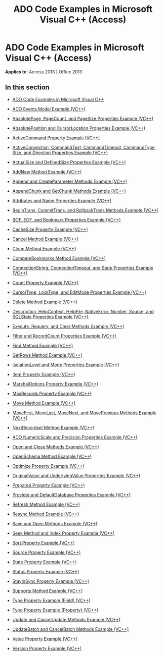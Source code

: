 ﻿---
title: ADO Code Examples in Microsoft Visual C++ (Access)
TOCTitle: ADO Code Examples in Microsoft Visual C++
ms:assetid: 99929dbc-6ab0-4d9a-8a00-59a69a9d1340
ms:mtpsurl: https://msdn.microsoft.com/en-us/library/JJ249688(v=office.15)
ms:contentKeyID: 48546517
ms.date: 09/18/2015
mtps_version: v=office.15
---

# ADO Code Examples in Microsoft Visual C++ (Access)


**Applies to**: Access 2013 | Office 2013

## In this section

  - [ADO Code Examples in Microsoft Visual C++](ado-code-examples-in-microsoft-visual-c.md)

  - [ADO Events Model Example (VC++)](ado-events-model-example-vc.md)

  - [AbsolutePage, PageCount, and PageSize Properties Example (VC++)](absolutepage-pagecount-and-pagesize-properties-example-vc.md)

  - [AbsolutePosition and CursorLocation Properties Example (VC++)](absoluteposition-and-cursorlocation-properties-example-vc.md)

  - [ActiveCommand Property Example (VC++)](activecommand-property-example-vc.md)

  - [ActiveConnection, CommandText, CommandTimeout, CommandType, Size, and Direction Properties Example (VC++)](activeconnection-commandtext-commandtimeout-commandtype-size-and-direction-properties-example-vc.md)

  - [ActualSize and DefinedSize Properties Example (VC++)](actualsize-and-definedsize-properties-example-vc.md)

  - [AddNew Method Example (VC++)](addnew-method-example-vc.md)

  - [Append and CreateParameter Methods Example (VC++)](append-and-createparameter-methods-example-vc.md)

  - [AppendChunk and GetChunk Methods Example (VC++)](appendchunk-and-getchunk-methods-example-vc.md)

  - [Attributes and Name Properties Example (VC++)](attributes-and-name-properties-example-vc.md)

  - [BeginTrans, CommitTrans, and RollbackTrans Methods Example (VC++)](begintrans-committrans-and-rollbacktrans-methods-example-vc.md)

  - [BOF, EOF, and Bookmark Properties Example (VC++)](bof-eof-and-bookmark-properties-example-vc.md)

  - [CacheSize Property Example (VC++)](cachesize-property-example-vc.md)

  - [Cancel Method Example (VC++)](cancel-method-example-vc.md)

  - [Clone Method Example (VC++)](clone-method-example-vc.md)

  - [CompareBookmarks Method Example (VC++)](comparebookmarks-method-example-vc.md)

  - [ConnectionString, ConnectionTimeout, and State Properties Example (VC++)](connectionstring-connectiontimeout-and-state-properties-example-vc.md)

  - [Count Property Example (VC++)](count-property-example-vc.md)

  - [CursorType, LockType, and EditMode Properties Example (VC++)](cursortype-locktype-and-editmode-properties-example-vc.md)

  - [Delete Method Example (VC++)](delete-method-example-vc.md)

  - [Description, HelpContext, HelpFile, NativeError, Number, Source, and SQLState Properties Example (VC++)](description-helpcontext-helpfile-nativeerror-number-source-and-sqlstate-properties-example-vc.md)

  - [Execute, Requery, and Clear Methods Example (VC++)](execute-requery-and-clear-methods-example-vc.md)

  - [Filter and RecordCount Properties Example (VC++)](filter-and-recordcount-properties-example-vc.md)

  - [Find Method Example (VC++)](find-method-example-vc.md)

  - [GetRows Method Example (VC++)](getrows-method-example-vc.md)

  - [IsolationLevel and Mode Properties Example (VC++)](isolationlevel-and-mode-properties-example-vc.md)

  - [Item Property Example (VC++)](item-property-example-vc.md)

  - [MarshalOptions Property Example (VC++)](marshaloptions-property-example-vc.md)

  - [MaxRecords Property Example (VC++)](maxrecords-property-example-vc.md)

  - [Move Method Example (VC++)](move-method-example-vc.md)

  - [MoveFirst, MoveLast, MoveNext, and MovePrevious Methods Example (VC++)](movefirst-movelast-movenext-and-moveprevious-methods-example-vc.md)

  - [NextRecordset Method Example (VC++)](nextrecordset-method-example-vc.md)

  - [ADO NumericScale and Precision Properties Example (VC++)](ado-numericscale-and-precision-properties-example-vc.md)

  - [Open and Close Methods Example (VC++)](open-and-close-methods-example-vc.md)

  - [OpenSchema Method Example (VC++)](openschema-method-example-vc.md)

  - [Optimize Property Example (VC++)](optimize-property-example-vc.md)

  - [OriginalValue and UnderlyingValue Properties Example (VC++)](originalvalue-and-underlyingvalue-properties-example-vc.md)

  - [Prepared Property Example (VC++)](prepared-property-example-vc.md)

  - [Provider and DefaultDatabase Properties Example (VC++)](provider-and-defaultdatabase-properties-example-vc.md)

  - [Refresh Method Example (VC++)](refresh-method-example-vc.md)

  - [Resync Method Example (VC++)](resync-method-example-vc.md)

  - [Save and Open Methods Example (VC++)](save-and-open-methods-example-vc.md)

  - [Seek Method and Index Property Example (VC++)](seek-method-and-index-property-example-vc.md)

  - [Sort Property Example (VC++)](sort-property-example-vc.md)

  - [Source Property Example (VC++)](source-property-example-vc.md)

  - [State Property Example (VC++)](state-property-example-vc.md)

  - [Status Property Example (VC++)](status-property-example-vc.md)

  - [StayInSync Property Example (VC++)](stayinsync-property-example-vc.md)

  - [Supports Method Example (VC++)](supports-method-example-vc.md)

  - [Type Property Example (Field) (VC++)](type-property-example-field-vc.md)

  - [Type Property Example (Property) (VC++)](type-property-example-property-vc.md)

  - [Update and CancelUpdate Methods Example (VC++)](update-and-cancelupdate-methods-example-vc.md)

  - [UpdateBatch and CancelBatch Methods Example (VC++)](updatebatch-and-cancelbatch-methods-example-vc.md)

  - [Value Property Example (VC++)](value-property-example-vc.md)

  - [Version Property Example (VC++)](version-property-example-vc.md)

